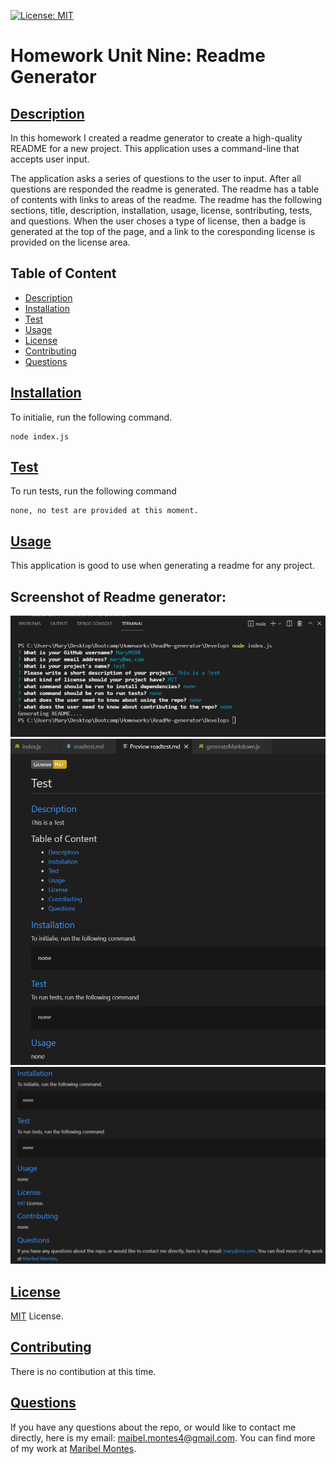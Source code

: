 
[![License: MIT](https://img.shields.io/badge/License-MIT-yellow.svg)](https://opensource.org/licenses/MIT)

# Homework Unit Nine: Readme Generator

## [Description](#description)

In this homework I created a readme generator to create a high-quality README for a new project. This application uses a command-line that accepts user input. 

The application asks a series of questions to the user to input. After all questions are responded the readme is generated. The readme has a table of contents with links to areas of the readme. The readme has the following sections, title, description, installation, usage, license, sontributing, tests, and questions. When the user choses a type of license, then a badge is generated at the top of the page, and a link to the coresponding license is provided on the license area.

## Table of Content

* [Description](#description)
* [Installation](#installation)
* [Test](#test)
* [Usage](#usage)
* [License](#license)
* [Contributing](#contributing)
* [Questions](#questions)

## [Installation](#installation)
To initialie, run the following command.

    node index.js

## [Test](#test)
To run tests, run the following command

    none, no test are provided at this moment.

## [Usage](#usage)

This application is good to use when generating a readme for any project. 

## Screenshot of Readme generator:

![image one of readme](./Screenshot/Screenshot1.png)
![image two of readme](./Screenshot/Screenshot2.png)
![image three of readme](./Screenshot/Screenshot3.png)

## [License](#license)

[MIT](https://opensource.org/licenses/MIT) License.

## [Contributing](#contributing)

There is no contibution at this time.

## [Questions](#questions)

If you have any questions about the repo, or would like to contact me directly, 
here is my email: maibel.montes4@gmail.com. You can find more of my work at [Maribel Montes](https://github.com/MaryMD98).

